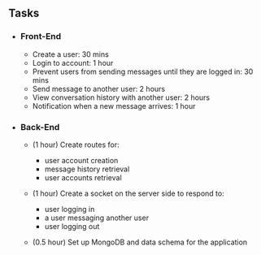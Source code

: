 ## Tasks

- ### Front-End

  - Create a user: 30 mins
  - Login to account: 1 hour
  - Prevent users from sending messages until they are logged in: 30 mins
  - Send message to another user: 2 hours
  - View conversation history with another user: 2 hours
  - Notification when a new message arrives: 1 hour

- ### Back-End
  - (1 hour) Create routes for:
    * user account creation
    * message history retrieval
    * user accounts retrieval


  - (1 hour) Create a socket on the server side to respond to:
    * user logging in
    * a user messaging another user
    * user logging out

  - (0.5 hour) Set up MongoDB and data schema for the application
